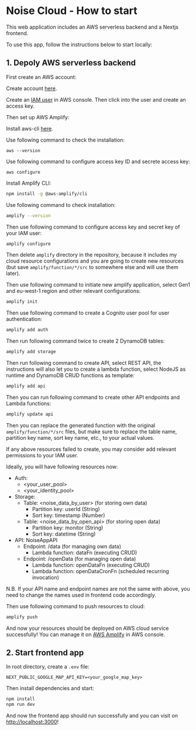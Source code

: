 # Noise Cloud - How to start

This web application includes an AWS serverless backend and a Nextjs frontend.

To use this app, follow the instructions below to start locally:

## 1. Depoly AWS serverless backend

First create an AWS account:

Create account [here](https://portal.aws.amazon.com/billing/signup?redirect_url=https%3A%2F%2Faws.amazon.com%2Fregistration-confirmation#/start).

Create an [IAM user](https://us-east-1.console.aws.amazon.com/iam/) in AWS console. Then click into the user and create an access key.

Then set up AWS Amplify:

Install aws-cli [here](https://docs.aws.amazon.com/cli/latest/userguide/getting-started-install.html).

Use following command to check the installation:

```shell
aws --version
```

Use following command to configure access key ID and secrete access key:

```shell
aws configure
```

Install Amplify CLI:

```sh
npm install -g @aws-amplify/cli
```

Use following command to check installation:

```sh
amplify --version
```

Then use following command to configure access key and secret key of your IAM user:

```sh
amplify configure
```

Then delete `amplify` directory in the repository, because it includes my cloud resource configurations and you are going to create new resources (but save `amplify/function/*/src` to somewhere else and will use them later).

Then use following command to initiate new amplify application, select Gen1 and eu-west-1 region and other relevant configurations:

```sh
amplify init
```

Then use following command to create a Cognito user pool for user authentication:

```sh
amplify add auth
```

Then run following command twice to create 2 DynamoDB tables:

```sh
amplify add storage
```

Then run following command to create API, select REST API, the instructions will also let you to create a lambda function, select NodeJS as runtime and DynamoDB CRUD functions as template:

```sh
amplify add api
```

Then you can run following command to create other API endpoints and Lambda functions:

```sh
amplify update api
```

Then you can replace the generated function with the original `amplify/function/*/src` files, but make sure to replace the table name, partition key name, sort key name, etc., to your actual values.

If any above resources failed to create, you may consider add relevant permissions to your IAM user.

Ideally, you will have following resources now:

+ Auth: 
    + <your_user_pool>
    + <your_identity_pool>
+ Storage:
    + Table: <noise_data_by_user> (for storing own data)
        + Partition key: userId (String)
        + Sort key: timestamp (Number)
    + Table: <noise_data_by_open_api> (for storing open data)
        + Partition key: monitor (String)
        + Sort key: datetime (String)
+ API: NoiseAppAPI
    + Endpoint: /data (for managing own data)
        + Lambda function: dataFn (executing CRUD)
    + Endpoint: /openData (for managing open data)
        + Lambda function: openDataFn (executing CRUD)
        + Lambda function: openDataCronFn (scheduled recurring invocation)

N.B. If your API name and endpoint names are not the same with above, you need to change the names used in frontend code accordingly.

Then use following command to push resources to cloud:

```sh
amplify push
```

And now your resources should be deployed on AWS cloud service successfully! You can manage it on [AWS Amplify](https://eu-west-1.console.aws.amazon.com/amplify/apps) in AWS console.

## 2. Start frontend app

In root directory, create a `.env` file:

```
NEXT_PUBLIC_GOOGLE_MAP_API_KEY=<your_google_map_key>
```

Then install dependencies and start:

```sh
npm install
npm run dev
```

And now the frontend app should run successfully and you can visit on [http://localhost:3000](http://localhost:3000)!
